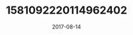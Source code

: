 ---
title: "1581092220114962402"
image: "2017-08-14 18.55.01 1581092220114962402_46248401"
date: "2017-08-14"
type: "photo"
---